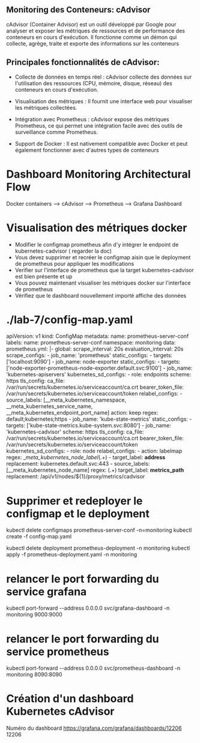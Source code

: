 ## Monitoring des Conteneurs: cAdvisor

cAdvisor (Container Advisor) est un outil développé par Google pour analyser et exposer les métriques de ressources et de performance des conteneurs en cours d'exécution.
Il fonctionne comme un démon qui collecte, agrège, traite et exporte des informations sur les conteneurs

## Principales fonctionnalités de cAdvisor:
- Collecte de données en temps réel : cAdvisor collecte des données sur l'utilisation des ressources (CPU, mémoire, disque, réseau) des conteneurs en cours d'exécution.

- Visualisation des métriques : Il fournit une interface web pour visualiser les métriques collectées.

- Intégration avec Prometheus : cAdvisor expose des métriques Prometheus, ce qui permet une intégration facile avec des outils de surveillance comme Prometheus.

- Support de Docker : Il est nativement compatible avec Docker et peut également fonctionner avec d'autres types de conteneurs

# Dashboard Monitoring Architectural Flow
Docker containers --> cAdvisor --> Prometheus --> Grafana Dashboard


# Visualisation des métriques docker

- Modifier le configmap prometheus afin d'y intégrer le endpoint de kubernetes-cadvisor ( regarder la doc)
- Vous devez supprimer et recréer le configmap aisin que le deployment de prometheus pour appliquer les modifications
- Verifier sur l'interface de prometheus que la target kubernetes-cadvisor est bien présente et up
- Vous pouvez maintenant visualiser les métriques docker sur l'interface de prometheus
- Vérifiez que le dashboard nouvellement importé affiche des données


# ./lab-7/config-map.yaml

apiVersion: v1
kind: ConfigMap
metadata:
  name: prometheus-server-conf
  labels:
    name: prometheus-server-conf
  namespace: monitoring
data:
  prometheus.yml: |-
    global:
      scrape_interval: 20s
      evaluation_interval: 20s
    scrape_configs:
      - job_name: 'prometheus'
        static_configs:
          - targets: ['localhost:9090']
      - job_name: node-exporter
        static_configs:
          - targets: ['node-exporter-prometheus-node-exporter.default.svc:9100']
      - job_name: 'kubernetes-apiservers'
        kubernetes_sd_configs:
        - role: endpoints
        scheme: https
        tls_config:
          ca_file: /var/run/secrets/kubernetes.io/serviceaccount/ca.crt
        bearer_token_file: /var/run/secrets/kubernetes.io/serviceaccount/token
        relabel_configs:
        - source_labels: [__meta_kubernetes_namespace, __meta_kubernetes_service_name, __meta_kubernetes_endpoint_port_name]
          action: keep
          regex: default;kubernetes;https
      - job_name: 'kube-state-metrics'
        static_configs:
          - targets: ['kube-state-metrics.kube-system.svc:8080']
      - job_name: 'kubernetes-cadvisor'
        scheme: https
        tls_config:
          ca_file: /var/run/secrets/kubernetes.io/serviceaccount/ca.crt
        bearer_token_file: /var/run/secrets/kubernetes.io/serviceaccount/token
        kubernetes_sd_configs:
        - role: node
        relabel_configs:
        - action: labelmap
          regex: __meta_kubernetes_node_label_(.+)
        - target_label: __address__
          replacement: kubernetes.default.svc:443
        - source_labels: [__meta_kubernetes_node_name]
          regex: (.+)
          target_label: __metrics_path__
          replacement: /api/v1/nodes/${1}/proxy/metrics/cadvisor


# Supprimer et redeployer le configmap et le deployment
kubectl delete configmaps prometheus-server-conf -n=monitoring
kubectl create -f config-map.yaml

kubectl delete deployment prometheus-deployment -n monitoring
kubectl apply -f prometheus-deployment.yaml -n monitoring

# relancer le port forwarding du service grafana
kubectl port-forward --address 0.0.0.0 svc/grafana-dashboard -n monitoring 9000:9000

# relancer le port forwarding du service prometheus
kubectl port-forward --address 0.0.0.0 svc/prometheus-dashboard -n monitoring 8090:8090

# Création d'un dashboard Kubernetes cAdvisor
Numéro du dashboard
https://grafana.com/grafana/dashboards/12206
12206
